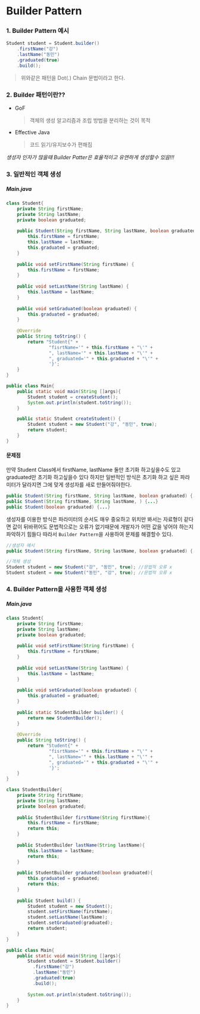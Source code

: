 # Builder Pattern

### 1. Builder Pattern 예시
```java
Student student = Student.builder()
    .firstName("강")
    .lastName("동민")
    .graduated(true)
    .build();
```
> 위와같은 패턴을 Dot(.) Chain 문법이라고 한다.

### 2. Builder 패턴이란??
* GoF
    > 객체의 생성 알고리즘과 조립 방법을 분리하는 것이 목적

* Effective Java  
    > 코드 읽기/유지보수가 편해짐

*생성자 인자가 많을때 Builder Patter은 효율적이고 유연하게 생성할수 있음!!!*

### 3. 일반적인 객체 생성
##### Main.java

```java
class Student{
    private String firstName;
    private String lastName;
    private boolean graduated;
    
    public Student(String firstName, String lastName, boolean graduated){
        this.firstName = firstName;
        this.lastName = lastName;
        this.graduated = graduated;
    }
    
    public void setFirstName(String firstName) {
        this.firstName = firstName;
    }
    
    public void setLastName(String lastName) {
        this.lastName = lastName;
    }
    
    public void setGraduated(boolean graduated) {
        this.graduated = graduated;
    }
    
    @Override
    public String toString() {
        return "Student{" +
                "fisrtName='" + this.firstName + "\'" +
                ", lastName='" + this.lastName + "\'" +
                ", graduated='" + this.graduated + "\'" +
                '}';
    }
}

public class Main{
    public static void main(String []args){
        Student student = createStudent();
        System.out.println(student.toString());
    }

    public static Student createStudent() {
        Student student = new Student("강", "동민", true);
        return student;
    }
}
```

#### 문제점
만약 Student Class에서 firstName, lastName 둘만 초기화 하고싶을수도 있고 graduated만 초기화 하고싶을수 있다 하지만 일반적인 방식은 초기화 하고 싶은 파라미터가 달라지면 그에 맞게 생성자를 새로 만들어줘야한다.

```java
public Student(String firstName, String lastName, boolean graduated) {...}  // 전부다 초기화 하고 싶을때
public Student(String firstName, String lastName, ) {...}                   // fisrt,lastName만 초기화 하고 싶을때
public Student(boolean graduated) {...}                                     // graduated만 초기화 하고 싶을때
```
생성자를 이용한 방식은 파라미터의 순서도 매우 중요하고 위치만 봐서는 자료형이 같다면 값이 뒤바뀌어도 문법적으로는 오류가 없기때문에 개발자가 어떤 값을 넣어야 하는지 파악하기 힘들다 따라서 ```Builder Pattern```을 사용하여 문제를 해결할수 있다.

```java
//생성자 예시
public Student(String firstName, String lastName, boolean graduated) {...}

//객체 생성
Student student = new Student("강", "동민", true); //문법적 오류 x
Student student = new Student("동민", "강", true); //문법적 오류 x
```

### 4. Builder Pattern을 사용한 객체 생성
##### Main.java
```java
class Student{
    private String firstName;
    private String lastName;
    private boolean graduated;
    
    public void setFirstName(String firstName) {
        this.firstName = firstName;
    }
    
    public void setLastName(String lastName) {
        this.lastName = lastName;
    }
    
    public void setGraduated(boolean graduated) {
        this.graduated = graduated;
    }
    
    public static StudentBuilder builder() {
        return new StudentBuilder();
    }
  
    @Override
    public String toString() {
        return "Student{" +
                "fisrtName='" + this.firstName + "\'" +
                ", lastName='" + this.lastName + "\'" +
                ", graduated='" + this.graduated + "\'" +
                '}';
    }
}

class StudentBuilder{
    private String firstName;
    private String lastName;
    private boolean graduated;
    
    public StudentBuilder firstName(String firstName){
        this.firstName = firstName;
        return this;
    }
    
    public StudentBuilder lastName(String lastName){
        this.lastName = lastName;
        return this;
    }
    
    public StudentBuilder graduated(boolean graduated){
        this.graduated = graduated;
        return this;
    }
    
    public Student build() {
        Student student = new Student();
        student.setFirstName(firstName);
        student.setLastName(lastName);
        student.setGraduated(graduated);
        return student;
    }
}

public class Main{
    public static void main(String []args){
        Student student = Student.builder()
          .firstName("강")
          .lastName("동민")
          .graduated(true)
          .build();
       
        System.out.println(student.toString());
    }
}
```
